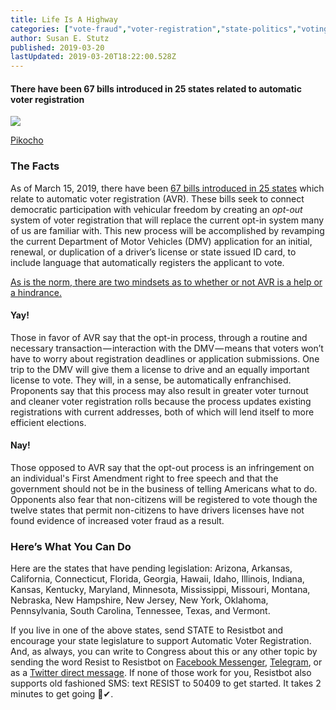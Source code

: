 ```yaml
---
title: Life Is A Highway
categories: ["vote-fraud","voter-registration","state-politics","voting-rights"]
author: Susan E. Stutz
published: 2019-03-20
lastUpdated: 2019-03-20T18:22:00.528Z
---
```

#### There have been 67 bills introduced in 25 states related to automatic voter registration

![](https://cdn-images-1.medium.com/max/769/1*7I3AaGdoXeg71EVWg3dsYQ.jpeg)

[Pikocho](https://funnyjunk.com/funny_gifs/4810754/Infinite+highway+in+the+sky/)

### The Facts

As of March 15, 2019, there have been [67 bills introduced in 25 states](https://www.brennancenter.org/analysis/automatic-voter-registration-bills-2015-present) which relate to automatic voter registration (AVR). These bills seek to connect democratic participation with vehicular freedom by creating an _opt-out_ system of voter registration that will replace the current opt-in system many of us are familiar with. This new process will be accomplished by revamping the current Department of Motor Vehicles (DMV) application for an initial, renewal, or duplication of a driver’s license or state issued ID card, to include language that automatically registers the applicant to vote.

[As is the norm, there are two mindsets as to whether or not AVR is a help or a hindrance.](http://www.ncsl.org/research/elections-and-campaigns/automatic-voter-registration.aspx)

#### Yay!

Those in favor of AVR say that the opt-in process, through a routine and necessary transaction — interaction with the DMV — means that voters won’t have to worry about registration deadlines or application submissions. One trip to the DMV will give them a license to drive and an equally important license to vote. They will, in a sense, be automatically enfranchised. Proponents say that this process may also result in greater voter turnout and cleaner voter registration rolls because the process updates existing registrations with current addresses, both of which will lend itself to more efficient elections.

#### Nay!

Those opposed to AVR say that the opt-out process is an infringement on an individual's First Amendment right to free speech and that the government should not be in the business of telling Americans what to do. Opponents also fear that non-citizens will be registered to vote though the twelve states that permit non-citizens to have drivers licenses have not found evidence of increased voter fraud as a result.

### Here’s What You Can Do

Here are the states that have pending legislation: Arizona, Arkansas, California, Connecticut, Florida, Georgia, Hawaii, Idaho, Illinois, Indiana, Kansas, Kentucky, Maryland, Minnesota, Mississippi, Missouri, Montana, Nebraska, New Hampshire, New Jersey, New York, Oklahoma, Pennsylvania, South Carolina, Tennessee, Texas, and Vermont.

If you live in one of the above states, send STATE to Resistbot and encourage your state legislature to support Automatic Voter Registration. And, as always, you can write to Congress about this or any other topic by sending the word Resist to Resistbot on [Facebook Messenger](http://m.me/resistbot), [Telegram](http://t.me/resistbot), or as a [Twitter direct message](https://twitter.com/messages/compose?recipient_id=835740314006511618&text=resist). If none of those work for you, Resistbot also supports old fashioned SMS: text RESIST to 50409 to get started. It takes 2 minutes to get going 🚗✔.